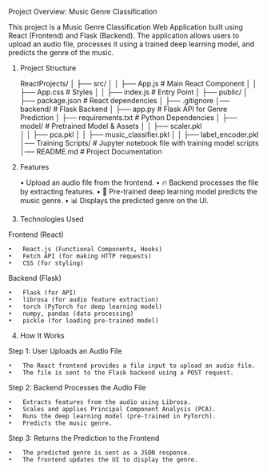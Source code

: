 Project Overview: Music Genre Classification

This project is a Music Genre Classification Web Application built using React (Frontend) and Flask (Backend). The application allows users to upload an audio file, processes it using a trained deep learning model, and predicts the genre of the music.

1. Project Structure
   
   ReactProjects/
│   ├── src/
│   │   ├── App.js         # Main React Component
│   │   ├── App.css        # Styles
│   │   ├── index.js       # Entry Point
│   ├── public/
│   ├── package.json       # React dependencies
│   ├── .gitignore
│── backend/               # Flask Backend
│   ├── app.py             # Flask API for Genre Prediction
│   ├── requirements.txt   # Python Dependencies
│   ├── model/             # Pretrained Model & Assets
│   │   ├── scaler.pkl     
│   │   ├── pca.pkl
│   │   ├── music_classifier.pkl
│   │   ├── label_encoder.pkl
│── Training Scripts/               # Jupyter notebook file with training model scripts
│── README.md              # Project Documentation

3. Features

	•	 Upload an audio file from the frontend.
	•	🔥 Backend processes the file by extracting features.
	•	🎯 Pre-trained deep learning model predicts the music genre.
	•	📊 Displays the predicted genre on the UI.

3. Technologies Used

Frontend (React)

	•	React.js (Functional Components, Hooks)
	•	Fetch API (for making HTTP requests)
	•	CSS (for styling)

Backend (Flask)

	•	Flask (for API)
	•	librosa (for audio feature extraction)
	•	torch (PyTorch for deep learning model)
	•	numpy, pandas (data processing)
	•	pickle (for loading pre-trained model)

 4. How It Works

Step 1: User Uploads an Audio File

	•	The React frontend provides a file input to upload an audio file.
	•	The file is sent to the Flask backend using a POST request.

Step 2: Backend Processes the Audio File

	•	Extracts features from the audio using Librosa.
	•	Scales and applies Principal Component Analysis (PCA).
	•	Runs the deep learning model (pre-trained in PyTorch).
	•	Predicts the music genre.

Step 3: Returns the Prediction to the Frontend

	•	The predicted genre is sent as a JSON response.
	•	The frontend updates the UI to display the genre.
